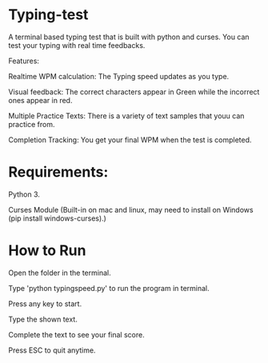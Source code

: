 # Typing-test
A terminal based typing test that is built with python and curses. You can test your typing with real time feedbacks.

Features:

Realtime WPM calculation: The Typing speed updates as you type.

Visual feedback: The correct characters appear in Green while the incorrect ones appear in red.

Multiple Practice Texts: There is a variety of text samples that youu can practice from.

Completion Tracking: You get your final WPM when the test is completed.



# Requirements:

Python 3.

Curses Module (Built-in on mac and linux, may need to install on Windows (pip install windows-curses).)

# How to Run

Open the folder in the terminal.

Type 'python typingspeed.py' to run the program in terminal.

Press any key to start.

Type the shown text.

Complete the text to see your final score.

Press ESC to quit anytime.
